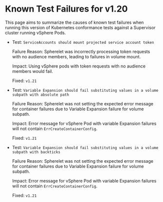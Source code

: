 # Known Test Failures for v1.20

This page aims to summarize the causes of known test failures when running
this version of Kubernetes conformance tests against a Supervisor cluster
running vSphere Pods.

- Test: `ServiceAccounts should mount projected service account token`

	Failure Reason:
	Spherelet was incorrectly processing token requests with no audience members,
	leading to failures in volume mount.

	Impact:
	Using vSphere pods with token requests with no audience members would fail.

	Fixed: `v1.21`

- Test: `Variable Expansion should fail substituting values in a volume subpath with absolute path`

	Failure Reason:
	Spherelet was not setting the expected error message for container failures due to
	Variable Expansion failure for volume subpath.

	Impact:
	Error message for vSphere Pod with variable Expansion failures will not contain `ErrCreateContainerConfig`.

	Fixed: `v1.21`

- Test: `Variable Expansion should fail substituting values in a volume subpath with backticks`
	
	Failure Reason:
	Spherelet was not setting the expected error message for container failures due to
	Variable Expansion failure for volume subpath.

	Impact:
	Error message for vSphere Pod with variable Expansion failures will not contain `ErrCreateContainerConfig`.

	Fixed: `v1.21`
